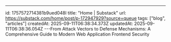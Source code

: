 ---
id: 1757572714381b9ued048l
title: "Home | Substack"
url: https://substack.com/home/post/p-172947929?source=queue
tags: ["blog", "articles"]
createdAt: 2025-09-11T06:38:34.373Z
updatedAt: 2025-09-11T06:38:36.054Z
---From Attack Vectors to Defense Mechanisms: A Comprehensive Guide to Modern Web Application Frontend Security
